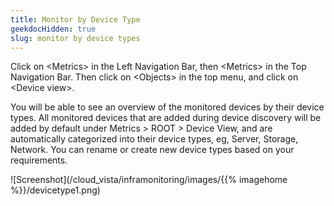 ```yaml
---
title: Monitor by Device Type
geekdocHidden: true
slug: monitor by device types
---
```


Click on \<Metrics> in the Left Navigation Bar, then \<Metrics> in the Top Navigation Bar. Then click on \<Objects> in the top menu, and click on \<Device view>.

You will be able to see an overview of the monitored devices by their device types. All monitored devices that are added during device discovery will be added by default under Metrics > ROOT > Device View, and are automatically categorized into their device types, eg, Server, Storage, Network. You can rename or create new device types based on your requirements.



![Screenshot](/cloud_vista/inframonitoring/images/{{% imagehome %}}/devicetype1.png)
